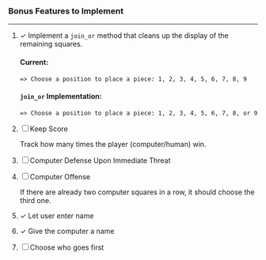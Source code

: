 ### Bonus Features to Implement
---

1. &check; Implement a `join_or` method that cleans up the display of the remaining squares.

    #### Current:
    `=> Choose a position to place a piece: 1, 2, 3, 4, 5, 6, 7, 8, 9`

    #### `join_or` Implementation:

    `=> Choose a position to place a piece: 1, 2, 3, 4, 5, 6, 7, 8, or 9`

2. &#9744; Keep Score

    Track how many times the player (computer/human) win.

3. &#9744; Computer Defense Upon
    Immediate Threat

4. &#9744; Computer Offense

    If there are already two computer squares in a row, it should choose the third one.

5. &check; Let user enter name
6. &check; Give the computer a name
7. &#9744; Choose who goes first




